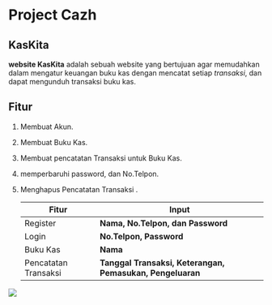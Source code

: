 # Project Cazh

## KasKita

**website KasKita** adalah sebuah website yang bertujuan agar memudahkan dalam mengatur keuangan buku kas dengan mencatat setiap _transaksi_, dan dapat mengunduh transaksi buku kas.

## Fitur

1. Membuat Akun.
2. Membuat Buku Kas.
3. Membuat pencatatan Transaksi untuk Buku Kas.
4. memperbaruhi password, dan No.Telpon.
5. Menghapus Pencatatan Transaksi .

    | Fitur                | Input                                                     |
    | -------------------- | --------------------------------------------------------- |
    | Register             | **Nama, No.Telpon, dan Password**                         |
    | Login                | **No.Telpon, Password**                                   |
    | Buku Kas             | **Nama**                                                  |
    | Pencatatan Transaksi | **Tanggal Transaksi, Keterangan, Pemasukan, Pengeluaran** |

![](https://drive.google.com/file/d/1_vXMOwajSzy8Z-77lfSNi55uvK_aFPEf/view?usp=sharing)